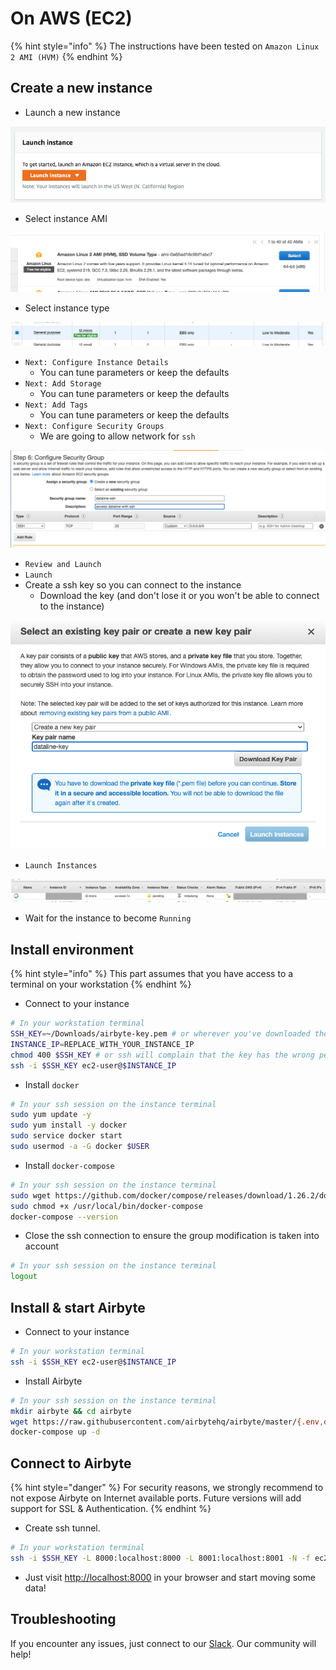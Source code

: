 # On AWS \(EC2\)

{% hint style="info" %}
The instructions have been tested on `Amazon Linux 2 AMI (HVM)`
{% endhint %}

## Create a new instance

* Launch a new instance

![](../.gitbook/assets/aws_ec2_launch%20%281%29%20%281%29%20%281%29%20%282%29%20%281%29%20%281%29.png)

* Select instance AMI

![](../.gitbook/assets/aws_ec2_ami%20%281%29%20%281%29%20%281%29%20%282%29%20%281%29%20%281%29%20%281%29%20%281%29%20%286%29.png)

* Select instance type

![](../.gitbook/assets/aws_ec2_instance_type%20%281%29%20%281%29%20%281%29%20%282%29%20%287%29.png)

* `Next: Configure Instance Details` 
  * You can tune parameters or keep the defaults
* `Next: Add Storage`
  * You can tune parameters or keep the defaults
* `Next: Add Tags`
  * You can tune parameters or keep the defaults
* `Next: Configure Security Groups`
  * We are going to allow network for `ssh` 

![](../.gitbook/assets/aws_ec2_security_group%20%281%29%20%281%29%20%281%29%20%282%29%20%2810%29.png)

* `Review and Launch`
* `Launch`
* Create a ssh key so you can connect to the instance
  * Download the key \(and don't lose it or you won't be able to connect to the instance\)

![](../.gitbook/assets/aws_ec2_ssh_key%20%281%29%20%281%29%20%281%29%20%283%29%20%2810%29.png)

* `Launch Instances`

![](../.gitbook/assets/aws_ec2_instance_view%20%281%29%20%281%29%20%281%29%20%282%29%20%281%29%20%281%29%20%281%29%20%281%29%20%281%29.png)

* Wait for the instance to become `Running`

## Install environment

{% hint style="info" %}
This part assumes that you have access to a terminal on your workstation
{% endhint %}

* Connect to your instance

```bash
# In your workstation terminal
SSH_KEY=~/Downloads/airbyte-key.pem # or wherever you've downloaded the key
INSTANCE_IP=REPLACE_WITH_YOUR_INSTANCE_IP
chmod 400 $SSH_KEY # or ssh will complain that the key has the wrong permissions
ssh -i $SSH_KEY ec2-user@$INSTANCE_IP
```

* Install `docker`

```bash
# In your ssh session on the instance terminal
sudo yum update -y
sudo yum install -y docker
sudo service docker start
sudo usermod -a -G docker $USER
```

* Install `docker-compose`

```bash
# In your ssh session on the instance terminal
sudo wget https://github.com/docker/compose/releases/download/1.26.2/docker-compose-$(uname -s)-$(uname -m) -O /usr/local/bin/docker-compose
sudo chmod +x /usr/local/bin/docker-compose
docker-compose --version
```

* Close the ssh connection to ensure the group modification is taken into account

```bash
# In your ssh session on the instance terminal
logout
```

## Install & start Airbyte

* Connect to your instance

```bash
# In your workstation terminal
ssh -i $SSH_KEY ec2-user@$INSTANCE_IP
```

* Install Airbyte

```bash
# In your ssh session on the instance terminal
mkdir airbyte && cd airbyte
wget https://raw.githubusercontent.com/airbytehq/airbyte/master/{.env,docker-compose.yaml}
docker-compose up -d
```

## Connect to Airbyte

{% hint style="danger" %}
For security reasons, we strongly recommend to not expose Airbyte on Internet available ports. Future versions will add support for SSL & Authentication.
{% endhint %}

* Create ssh tunnel.

```bash
# In your workstation terminal
ssh -i $SSH_KEY -L 8000:localhost:8000 -L 8001:localhost:8001 -N -f ec2-user@$INSTANCE_IP
```

* Just visit [http://localhost:8000](http://localhost:8000) in your browser and start moving some data!

## Troubleshooting

If you encounter any issues, just connect to our [Slack](https://slack.airbyte.io). Our community will help!

